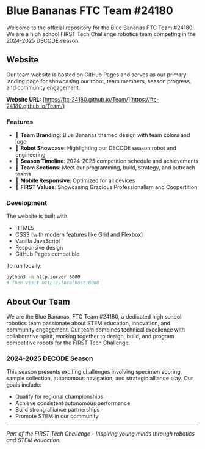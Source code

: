 # Blue Bananas FTC Team #24180

Welcome to the official repository for the Blue Bananas FTC Team #24180! We are a high school FIRST Tech Challenge robotics team competing in the 2024-2025 DECODE season.

## Website

Our team website is hosted on GitHub Pages and serves as our primary landing page for showcasing our robot, team members, season progress, and community engagement.

**Website URL:** [https://ftc-24180.github.io/Team/](https://ftc-24180.github.io/Team/)

### Features

- 🍌 **Team Branding**: Blue Bananas themed design with team colors and logo
- 🤖 **Robot Showcase**: Highlighting our DECODE season robot and engineering
- 📅 **Season Timeline**: 2024-2025 competition schedule and achievements
- 👥 **Team Sections**: Meet our programming, build, strategy, and outreach teams
- 📱 **Mobile Responsive**: Optimized for all devices
- 🎯 **FIRST Values**: Showcasing Gracious Professionalism and Coopertition

### Development

The website is built with:
- HTML5
- CSS3 (with modern features like Grid and Flexbox)
- Vanilla JavaScript
- Responsive design
- GitHub Pages compatible

To run locally:
```bash
python3 -m http.server 8000
# Then visit http://localhost:8000
```

## About Our Team

We are the Blue Bananas, FTC Team #24180, a dedicated high school robotics team passionate about STEM education, innovation, and community engagement. Our team combines technical excellence with collaborative spirit, working together to design, build, and program competitive robots for the FIRST Tech Challenge.

### 2024-2025 DECODE Season

This season presents exciting challenges involving specimen scoring, sample collection, autonomous navigation, and strategic alliance play. Our goals include:

- Qualify for regional championships
- Achieve consistent autonomous performance
- Build strong alliance partnerships
- Promote STEM in our community

---

*Part of the FIRST Tech Challenge - Inspiring young minds through robotics and STEM education.*